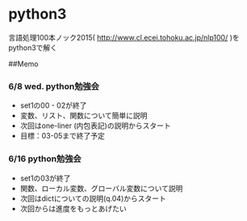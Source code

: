 # python3

言語処理100本ノック2015( http://www.cl.ecei.tohoku.ac.jp/nlp100/ )をpython3で解く

##Memo

### 6/8 wed. python勉強会
* set1の00 - 02が終了
* 変数、リスト、関数について簡単に説明
* 次回はone-liner (内包表記)の説明からスタート
* 目標：03-05まで終了予定

### 6/16 python勉強会
* set1の03が終了
* 関数、ローカル変数、グローバル変数について説明
* 次回はdictについての説明(q.04)からスタート
* 次回からは進度をもっとあげたい
